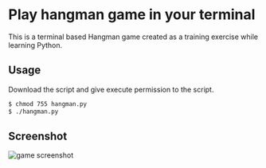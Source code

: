 # Play hangman game in your terminal

This is a terminal based Hangman game created as a training exercise while learning Python.

## Usage

Download the script and give execute permission to the script.

```bash
$ chmod 755 hangman.py
$ ./hangman.py
```

## Screenshot

![game screenshot](https://raw.github.com/yankuangshi/python-training/master/Hangman/screenshot.png)
